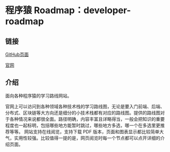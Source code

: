 # 程序猿 Roadmap：developer-roadmap

## 链接

[GitHub页面](https://github.com/kamranahmedse/developer-roadmap)

[官网](https://roadmap.sh)

## 介绍

面向各种程序猿的学习路线网站。

官网上可以访问到各种领域各种技术栈的学习路线图，无论是要入门前端、后端、分布式、区块链等大方向还是细分的小技术栈都有对应的路线图。提供的路线图对于各种情况来说都很全面。路径明确，内容丰富且详略得当，一般会把知识的重要程度也一起标明，包括哪些地方能暂时跳过，哪些地方多选，哪一个在多选里更推荐等等。
网站支持在线阅览，支持下载 PDF 版本，页面和图表显示都比较简单大气，实用性较强。比较值得一提的是，网页阅览时每一个节点都可以点开详细的介绍页面。